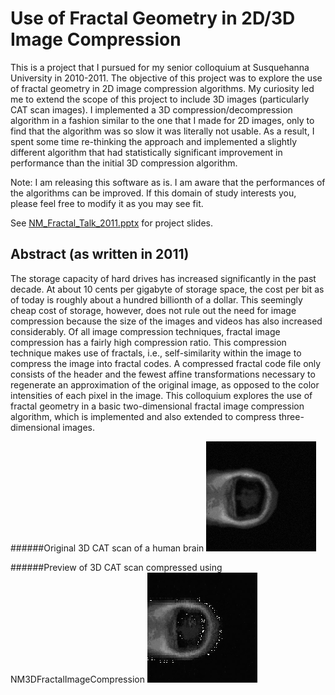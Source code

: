 Use of Fractal Geometry in 2D/3D Image Compression
======

This is a project that I pursued for my senior colloquium at Susquehanna University in 2010-2011. The objective of this project was to explore the use of fractal geometry in 2D image compression algorithms. My curiosity led me to extend the scope of this project to include 3D images (particularly CAT scan images). I implemented a 3D compression/decompression algorithm in a fashion similar to the one that I made for 2D images, only to find that the algorithm was so slow it was literally not usable. As a result, I spent some time re-thinking the approach and implemented a slightly different algorithm that had statistically significant improvement in performance than the initial 3D compression algorithm.

Note: I am releasing this software as is. I am aware that the performances of the algorithms can be improved. If this domain of study interests you, please feel free to modify it as you may see fit.

See [NM_Fractal_Talk_2011.pptx](https://github.com/nabinchha/2D-and-3D-fractal-image-compression/blob/master/NM_Fractal_Talk_2011.pptx) for project slides.

Abstract (as written in 2011)
--------
The storage capacity of hard drives has increased significantly in the past decade.  At about 10 cents per gigabyte of storage space, the cost per bit as of today is roughly about a hundred billionth of a dollar. This seemingly cheap cost of storage, however, does not rule out the need for image compression because the size of the images and videos has also increased considerably. Of all image compression techniques, fractal image compression has a fairly high compression ratio. This compression technique makes use of fractals, i.e., self-similarity within the image to compress the image into fractal codes. A compressed fractal code file only consists of the header and the fewest affine transformations necessary to regenerate an approximation of the original image, as opposed to the color intensities of each pixel in the image. This colloquium explores the use of fractal geometry in a basic two-dimensional fractal image compression algorithm, which is implemented and also extended to compress three-dimensional images. 

######Original 3D CAT scan of a human brain
![alt tag](3DBrainScanOriginal.gif)

######Preview of 3D CAT scan compressed using NM3DFractalImageCompression
![alt tag](3DBrainScanCompressed.gif)
